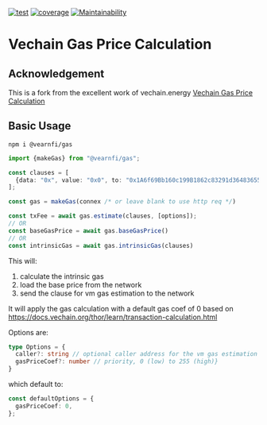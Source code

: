 [![test](https://github.com/vearnfi/gas/workflows/test/badge.svg)](https://github.com/vearnfi/gas/actions/workflows/test.yml) [![coverage](https://coveralls.io/repos/github/vearnfi/gas/badge.svg)](https://coveralls.io/github/vearnfi/gas) [![Maintainability](https://api.codeclimate.com/v1/badges/acc252babe2cf2fa6dc6/maintainability)](https://codeclimate.com/github/vearnfi/gas/maintainability)

# Vechain Gas Price Calculation

## Acknowledgement

This is a fork from the excellent work of vechain.energy [Vechain Gas Price Calculation](https://github.com/vechain-energy/gas)

## Basic Usage

```shell
npm i @vearnfi/gas
```

```ts
import {makeGas} from "@vearnfi/gas";

const clauses = [
  {data: "0x", value: "0x0", to: "0x1A6f69Bb160c199B1862c83291d364836558AE8F"},
];

const gas = makeGas(connex /* or leave blank to use http req */)

const txFee = await gas.estimate(clauses, [options]);
// OR
const baseGasPrice = await gas.baseGasPrice()
// OR
const intrinsicGas = await gas.intrinsicGas(clauses)
```

This will:

1. calculate the intrinsic gas
2. load the base price from the network
3. send the clause for vm gas estimation to the network

It will apply the gas calculation with a default gas coef of 0 based on https://docs.vechain.org/thor/learn/transaction-calculation.html

Options are:

```ts
type Options = {
  caller?: string // optional caller address for the vm gas estimation
  gasPriceCoef?: number // priority, 0 (low) to 255 (high)}
}
```

which default to:

```ts
const defaultOptions = {
  gasPriceCoef: 0,
};
```
